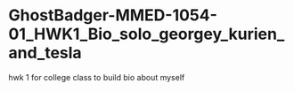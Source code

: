 # GhostBadger-MMED-1054-01_HWK1_Bio_solo_georgey_kurien_and_tesla
hwk 1 for college class to build bio about myself
